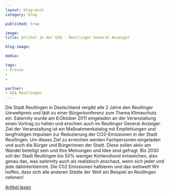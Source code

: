 ```yaml
---
layout: blog-post
category: blog

published: true

image:  
title: Artikel in der GEA - Reutlinger General Anzeiger 

blog-image: 

media: 

tags:
- Presse
- 
- 

partner:
- GEA Reutlingen
---
```



Die Stadt Reutlingen in Deutschland vergibt alle 2 Jahre den Reutlinger Umweltpreis und lädt zu einer Bürgerkonferenz zum Thema Klimaschutz ein. Eaternity wurde am 6.Oktober 2011 eingeladen an der Veranstaltung einen Vortrag zu halten und erschien auch im Reutlinger General Anzeiger. Ziel der Veranstaltung ist ein Maßnahmenkatalog mit Empfehlungen und langfristigen Impulsen zur Reduzierung der CO2-Emissionen in der Stadt Reutlingen. Um dieses Ziel zu erreichen werden Fachpersonen eingeladen und auch die Bürger und Bürgerinnen der Stadt. Diese sollen aktiv am Wandel beteiligt sein und ihre Meinungen und Idee sind gefragt. Bis 2030 soll der Stadt Reutlingen bis 50% weniger Kohlendioxid entweichen, also genau das, was eaternity auch als realistisch anschaut, wenn sich jeder und jede dahinterklemmt. Die C02 Emissionen halbieren und das weltweit! Wir hoffen, dass sich alle anderen Städte der Welt ein Beispiel an Reutlingen nehmen! 

[Artikel lesen][1]

[1]: #

